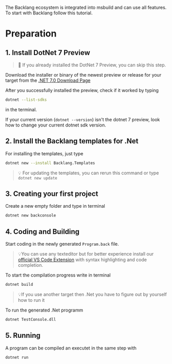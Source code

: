 The Backlang ecosystem is integrated into msbuild and can use all features. To start with Backlang follow this tutorial.

# Preparation

## 1. Install DotNet 7 Preview
> 🚀 If you already installed the DotNet 7 Preview, you can skip this step.

Download the installer or binary of the newest preview or release for your target from the [.NET 7.0 Download Page](https://dotnet.microsoft.com/en-us/download/dotnet/7.0)

After you successfully installed the preview, check if it worked by typing 
```bash
dotnet --list-sdks
```
in the terminal.

If your current version (`dotnet --version`) isn't the dotnet 7 preview, look how to change your current dotnet sdk version.

## 2. Install the Backlang templates for .Net

For installing the templates, just type
```bash
dotnet new --install Backlang.Templates
```

> 💡 For updating the templates, you can rerun this command or type `dotnet new update`

## 3. Creating your first project

Create a new empty folder and type in terminal
```bash
dotnet new backconsole
```

## 4. Coding and Building

Start coding in the newly generated `Program.back` file.

> 💡You can use any texteditor but for better experience install our [official VS Code Extension](https://marketplace.visualstudio.com/items?itemName=furesoft.back) with syntax highlighting and code completion.

To start the compilation progress write in terminal
```bash
dotnet build
```

> 💡If you use another target then .Net you have to figure out by yourself how to run it

To run the generated .Net programm
```bash
dotnet TestConsole.dll
```

## 5. Running

A program can be compiled an executet in the same step with

```bash
dotnet run
```